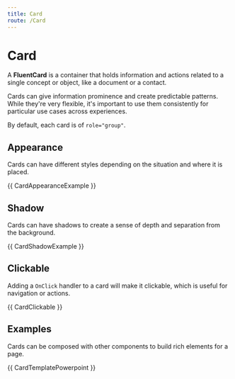 ```yaml
---
title: Card
route: /Card
---
```


# Card

A **FluentCard** is a container that holds information and actions related to a single concept or object, like a document or a contact.

Cards can give information prominence and create predictable patterns.
While they're very flexible, it's important to use them consistently for particular use cases across experiences.

By default, each card is of `role="group"`.

## Appearance

Cards can have different styles depending on the situation and where it is placed.

{{ CardAppearanceExample }}

## Shadow

Cards can have shadows to create a sense of depth and separation from the background.

{{ CardShadowExample }}

## Clickable

Adding a `OnClick` handler to a card will make it clickable, which is useful for navigation or actions.

{{ CardClickable }}

## Examples

Cards can be composed with other components to build rich elements for a page.

{{ CardTemplatePowerpoint }}
